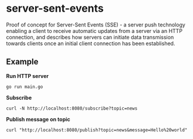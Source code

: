 # server-sent-events
Proof of concept for Server-Sent Events (SSE) - a server push technology enabling a client to receive automatic updates from a server via an HTTP connection, and describes how servers can initiate data transmission towards clients once an initial client connection has been established.

## Example

**Run HTTP server**
```golang
go run main.go
```
**Subscribe**
```
curl -N http://localhost:8080/subscribe?topic=news
```

**Publish message on topic**
```
curl "http://localhost:8080/publish?topic=news&message=Hello%20world"
```
